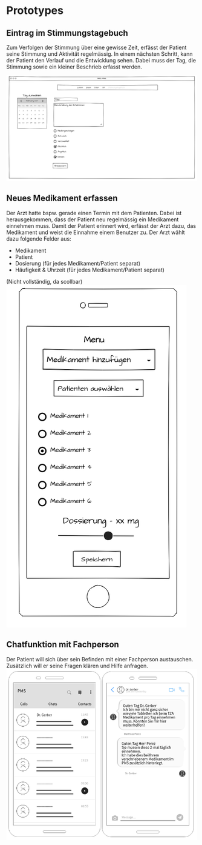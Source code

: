 # Prototypes

## Eintrag im Stimmungstagebuch
Zum Verfolgen der Stimmung über eine gewisse Zeit, erfässt der Patient seine Stimmung und Aktivität regelmässig. In einem nächsten Schritt, kann der Patient den Verlauf und die Entwicklung sehen. Dabei muss der Tag, die Stimmung sowie ein kleiner Beschrieb erfasst werden. 

![Eintrag im Stimmungstagebuch](01_eintrag_stimmungstagebuch.png "Eintrag im Stimmungstagebuch")

## Neues Medikament erfassen
Der Arzt hatte bspw. gerade einen Termin mit dem Patienten. Dabei ist herausgekommen, dass der Patient neu regelmässig ein Medikament einnehmen muss. Damit der Patient erinnert wird, erfässt der Arzt dazu, das Medikament und weist die Einnahme einem Benutzer zu. Der Arzt wählt dazu folgende Felder aus:
- Medikament
- Patient
- Dosierung (für jedes Medikament/Patient separat)
- Häufigkeit & Uhrzeit (für jedes Medikament/Patient separat)

(Nicht vollständig, da scollbar)
![Neues Medikament erfassen](02_medikament_erfassen.png "Neues Medikament erfassen")

## Chatfunktion mit Fachperson
Der Patient will sich über sein Befinden mit einer Fachperson austauschen. Zusätzlich will er seine Fragen klären und Hilfe anfragen. 
![Chatfunktion mit Fachperson](03_chatfunktion_mit_fachperson.png "Chatfunktion mit Fachperson")
